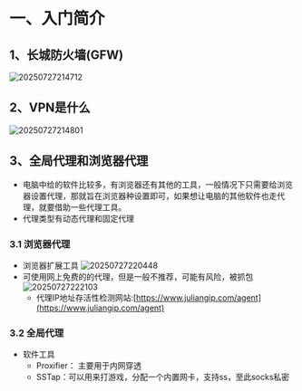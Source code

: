 # 一、入门简介
## 1、长城防火墙(GFW)
![20250727214712](https://smcjava.oss-cn-hangzhou.aliyuncs.com/java/20250727214712.png)
## 2、VPN是什么
![20250727214801](https://smcjava.oss-cn-hangzhou.aliyuncs.com/java/20250727214801.png)
## 3、全局代理和浏览器代理
* 电脑中给的软件比较多，有浏览器还有其他的工具，一般情况下只需要给浏览器设置代理，那就旨在浏览器种设置即可，如果想让电脑的其他软件也走代理，就要借助一些代理工具。
* 代理类型有动态代理和固定代理
### 3.1 浏览器代理
* 浏览器扩展工具
    ![20250727220448](https://smcjava.oss-cn-hangzhou.aliyuncs.com/java/20250727220448.png)
* 可使用网上免费的的代理，但是一般不推荐，可能有风险，被抓包
    ![20250727222103](https://smcjava.oss-cn-hangzhou.aliyuncs.com/java/20250727222103.png)
    * 代理IP地址存活性检测网站:[https://www.juliangip.com/agent](https://www.juliangip.com/agent)
### 3.2 全局代理
* 软件工具
    * Proxifier： 主要用于内网穿透
    * SSTap：可以用来打游戏，分配一个内置网卡，支持ss，至此socks私密